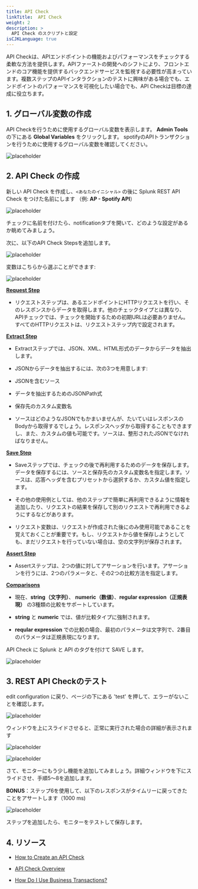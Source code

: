 ```yaml
---
title: API Check
linkTitle:  API Check
weight: 2
description: >
  API Check のスクリプトと設定
isCJKLanguage: true
---
```


API Checkは、APIエンドポイントの機能およびパフォーマンスをチェックする柔軟な方法を提供します。APIファーストの開発へのシフトにより、フロントエンドのコア機能を提供するバックエンドサービスを監視する必要性が高まっています。複数ステップのAPIインタラクションのテストに興味がある場合でも、エンドポイントのパフォーマンスを可視化したい場合でも、API Checkは目標の達成に役立ちます。

## 1. グローバル変数の作成

API Checkを行うために使用するグローバル変数を表示します。 **Admin Tools** の下にある **Global Variables** をクリックします。 spotifyのAPIトランザクションを行うために使用するグローバル変数を確認してください。

![placeholder](../../images/global-variable.png)

## 2. API Check の作成

新しい API Check を作成し、`<あなたのイニシャル>` の後に Splunk REST API Check をつけた名前にします （例: **AP - Spotify API**）

![placeholder](../../images/new-api-check.png)

チェックに名前を付けたら、notificationタブを開いて、どのような設定があるか眺めてみましょう。

次に、以下のAPI Check Stepsを追加します。

 ![placeholder](../../images/api-check-steps.png)

変数はこちらから選ぶことができます:

![placeholder](../../images/available-variables.png)

**[Request Step](https://help.rigor.com/hc/en-us/articles/115004583747-API-Check-Request-Step)**

- リクエストステップは、あるエンドポイントにHTTPリクエストを行い、そのレスポンスからデータを取得します。他のチェックタイプとは異なり、APIチェックでは、チェックを開始するための初期URLは必要ありません。すべてのHTTPリクエストは、リクエストステップ内で設定されます。

**[Extract Step](https://help.rigor.com/hc/en-us/articles/115004582607-API-Check-Extract-Step)**

- Extractステップでは、JSON、XML、HTML形式のデータからデータを抽出します。

- JSONからデータを抽出するには、次の3つを用意します:

- JSONを含むソース

- データを抽出するためのJSONPath式

- 保存先のカスタム変数名

- ソースはどのようなJSONでもかまいませんが、たいていはレスポンスのBodyから取得するでしょう。レスポンスヘッダから取得することもできますし、また、カスタムの値も可能です。ソースは、整形されたJSONでなければなりません。

**[Save Step](https://help.rigor.com/hc/en-us/articles/115004743868-API-Check-Save-Step)**

- Saveステップでは、チェックの後で再利用するためのデータを保存します。データを保存するには、ソースと保存先のカスタム変数名を指定します。ソースは、応答ヘッダを含むプリセットから選択するか、カスタム値を指定します。

- その他の使用例としては、他のステップで簡単に再利用できるように情報を追加したり、リクエストの結果を保存して別のリクエストで再利用できるようにするなどがあります。

- リクエスト変数は、リクエストが作成された後にのみ使用可能であることを覚えておくことが重要です。もし、リクエストから値を保存しようとしても、まだリクエストを行っていない場合は、空の文字列が保存されます。

**[Assert Step](https://help.rigor.com/hc/en-us/articles/115004742408-API-Check-Assert-Step)**

- Assertステップは、2つの値に対してアサーションを行います。アサーションを行うには、2つのパラメータと、その2つの比較方法を指定します。

**[Comparisons](https://help.rigor.com/hc/en-us/articles/115004742408-API-Check-Assert-Step)**

- 現在、**string（文字列）**、 **numeric（数値）**、**regular expression（正規表現）** の3種類の比較をサポートしています。

- **string** と **numeric** では、値が比較タイプに強制されます。

- **reqular expression** での比較の場合、最初のパラメータは文字列で、2番目のパラメータは正規表現になります。

API Check に Splunk と API のタグを付けて SAVE します。

![placeholder](../../images/tags.png)

## 3. REST API Checkのテスト

edit configuration に戻り、ページの下にある 'test' を押して、エラーがないことを確認します。

![placeholder](../../images/test-api-check.png)

ウィンドウを上にスライドさせると、正常に実行された場合の詳細が表示されます

![placeholder](../../images/successful-run.png)

![placeholder](../../images/request-step.png)

さて、モニターにもう少し機能を追加してみましょう。詳細ウィンドウを下にスライドさせ、手順5～8を追加します。

**BONUS**：ステップ6を使用して、以下のレスポンスがタイムリーに戻ってきたことをアサートします（1000 ms)

![placeholder](../../images/additional-steps.png)

ステップを追加したら、モニターをテストして保存します。

## 4. リソース

- [How to Create an API Check](https://help.rigor.com/hc/en-us/articles/115004817308-How-to-Create-an-API-Check)

- [API Check Overview](https://help.rigor.com/hc/en-us/articles/115004952508-API-Check-Overview)

- [How Do I Use Business Transactions?](https://help.rigor.com/hc/en-us/articles/360049442854-How-Do-I-Use-Business-Transactions)
